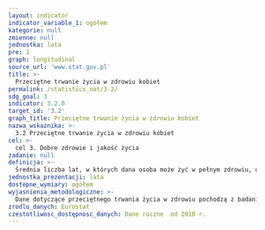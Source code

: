 ```yaml
---
layout: indicator
indicator_variable_1: ogółem
kategorie: null
zmienne: null
jednostka: lata
pre: 1
graph: longitudinal
source_url: 'www.stat.gov.pl'
title: >-
  Przeciętne trwanie życia w zdrowiu kobiet
permalink: /statistics_nat/3-2/
sdg_goal: 3
indicator: 3.2.0
target_id: '3.2'
graph_title: Przeciętne trwanie życia w zdrowiu kobiet
nazwa_wskaznika: >-
  3.2 Przeciętne trwanie życia w zdrowiu kobiet
cel: >-
  cel 3. Dobre zdrowie i jakość życia
zadanie: null
definicja: >-
  Średnia liczba lat, w których dana osoba może żyć w pełnym zdrowiu, uwzględniając lata przeżyte w pogorszonym stanie zdrowia spowodowanym chorobą i / lub urazem.
jednostka_prezentacji: lata
dostepne_wymiary: ogółem
wyjasnienia_metodologiczne: >-
  Dane dotyczące przeciętnego trwania życia w zdrowiu pochodzą z badania ankietowego EU-SILC - Europejskiego Badania Warunków Życia Ludności (dział 7. Zdrowie - kwestionariusza indywidualnego EU-Silc). Badaniem objęte są osoby dorosłe w wieku 16 lat i więcej w gospodarstwach domowych. Europejskie Badanie Warunków Życia Ludności (EU-SILC) jest instrumentem mającym na celu dostarczenie aktualnych i porównywalnych na poziomie krajów członkowskich danych dotyczących dochodów, ubóstwa, wykluczenia społecznego, warunków życia i oceny stanu zdrowia.Jest to badanie ankietowe prowadzone corocznie (panelowe w cyklu czteroletnim co stwarza możliwość analizowania zmian, jakie zachodzą w czasie w zakresie objętych badaniem zjawisk społecznych). Organizacja i metodologia badania jest regulowana Rozporządzeniem Parlamentu Europejskiego i Rady nr 1177/2003 w zakresie statystyki dochodów i warunków życia ludności. Badanie EU-SILC w Unii Europejskiej wdrażano w latach 2004 – 2007, a w Polsce jest prowadzone od 2005 r.Metoda badania - Badanie EU-SILC jest dobrowolnym, reprezentacyjnym badaniem ankietowym prywatnych gospodarstw domowych, realizowanym techniką bezpośredniego wywiadu z respondentem. W przypadku wywiadu indywidualnego dopuszcza się realizację tzw. wywiadu zastępczego przeprowadzonego z inną osobą z gospodarstwa domowego, która może udzielićwiarygodnych informacji o osobie objętej badaniem (dotyczy to osób zaliczonych do składu gospodarstwa domowego, a nieobecnych w miejscu zamieszkania w okresie trwania badania).Wskaźnik (HLY) służy do mierzenia długości życia, w której człowiek zachowuje pełnię zdrowia. Łączy on informacje dot. śmiertelności (wiek zgonów) oraz podatności na zachorowania (specyficzne proporcje wieku ludzi w dobrym i złym stanie zdrowia). Dobry stan zdrowia jest określony przez brak ograniczeń wynikających z codziennego funkcjonowania/niepełnosprawności. Wskaźnik HLY jest obliczany osobno dla mężczyzn i kobiet.Wskaźnik lat przeżytych w zdrowiu - Healthy Life Years (HLY) jest jedynym z europejskich wskaźników strukturalnych (European Structural Indicators) i dotyczy on zdrowia jako czynnika związanego z rozwojem i dobrobytem.HLY został opracowany, jako efekt obserwacji, że nie wszystkie lata, określane przez oczekiwaną długość życia - są przeżywane w pełnym zdrowiu.Poziom wskaźnika HLY – tak jak inne miary oczekiwanego stanu zdrowia - oblicza się przy pomocy metody Sullivana, używanej powszechnie od lat 70. Metoda ta opiera się na dwóch miarach częstości występowania niepełnosprawności w populacji w określonym wieku (self-perceived disability) oraz umieralności (mortality tables).
zrodlo_danych: Eurostat
czestotliwosc_dostępnosc_danych: Dane roczne  od 2010 r.
---
```

